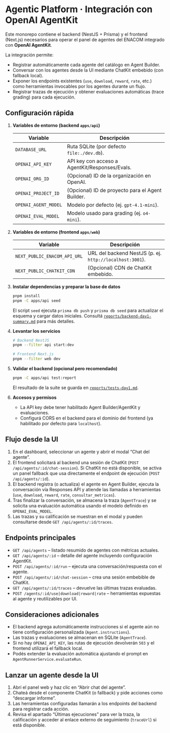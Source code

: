 # Agentic Platform · Integración con OpenAI AgentKit

Este monorepo contiene el backend (NestJS + Prisma) y el frontend (Next.js) necesarios para operar el panel de agentes del ENACOM integrado con **OpenAI AgentKit**.

La integración permite:

- Registrar automáticamente cada agente del catálogo en Agent Builder.
- Conversar con los agentes desde la UI mediante ChatKit embebido (con fallback local).
- Exponer los endpoints existentes (`use`, `download`, `reward`, `rate`, etc.) como herramientas invocables por los agentes durante un flujo.
- Registrar trazas de ejecución y obtener evaluaciones automáticas (trace grading) para cada ejecución.

## Configuración rápida

1. **Variables de entorno (backend `apps/api`)**

   | Variable | Descripción |
   | --- | --- |
   | `DATABASE_URL` | Ruta SQLite (por defecto `file:./dev.db`). |
   | `OPENAI_API_KEY` | API key con acceso a AgentKit/Responses/Evals. |
   | `OPENAI_ORG_ID` | (Opcional) ID de la organización en OpenAI. |
   | `OPENAI_PROJECT_ID` | (Opcional) ID de proyecto para el Agent Builder. |
   | `OPENAI_AGENT_MODEL` | Modelo por defecto (ej. `gpt-4.1-mini`). |
   | `OPENAI_EVAL_MODEL` | Modelo usado para grading (ej. `o4-mini`). |

2. **Variables de entorno (frontend `apps/web`)**

   | Variable | Descripción |
   | --- | --- |
   | `NEXT_PUBLIC_ENACOM_API_URL` | URL del backend NestJS (p. ej. `http://localhost:3001`). |
   | `NEXT_PUBLIC_CHATKIT_CDN` | (Opcional) CDN de ChatKit embebido. |

3. **Instalar dependencias y preparar la base de datos**

   ```bash
   pnpm install
   pnpm -C apps/api seed
   ```

   El script `seed` ejecuta `prisma db push` y `prisma db seed` para actualizar el esquema y cargar datos iniciales. Consultá [`reports/backend-day1-summary.md`](reports/backend-day1-summary.md) para más detalles.

4. **Levantar los servicios**

   ```bash
   # Backend NestJS
   pnpm --filter api start:dev

   # Frontend Next.js
   pnpm --filter web dev
   ```

5. **Validar el backend (opcional pero recomendado)**

   ```bash
   pnpm -C apps/api test:report
   ```

   El resultado de la suite se guarda en [`reports/tests-day1.md`](reports/tests-day1.md).

6. **Accesos y permisos**

   - La API key debe tener habilitado Agent Builder/AgentKit y evaluaciones.
   - Configurá CORS en el backend para el dominio del frontend (ya habilitado por defecto para `localhost`).

## Flujo desde la UI

1. En el dashboard, seleccionar un agente y abrir el modal “Chat del agente”.
2. El frontend solicitará al backend una sesión de ChatKit (`POST /api/agents/:id/chat-session`). Si ChatKit no está disponible, se activa un panel fallback que usa directamente el endpoint de ejecución (`POST /api/agents/:id`).
3. El backend registra (o actualiza) el agente en Agent Builder, ejecuta la conversación vía Responses API y atiende las llamadas a herramientas (`use`, `download`, `reward`, `rate`, `consultar_metricas`).
4. Tras finalizar la conversación, se almacena la traza (`AgentTrace`) y se solicita una evaluación automática usando el modelo definido en `OPENAI_EVAL_MODEL`.
5. Las trazas y su calificación se muestran en el modal y pueden consultarse desde `GET /api/agents/:id/traces`.

## Endpoints principales

- `GET /api/agents` – listado resumido de agentes con métricas actuales.
- `GET /api/agents/:id` – detalle del agente incluyendo configuración AgentKit.
- `POST /api/agents/:id/run` – ejecuta una conversación/respuesta con el agente.
- `POST /api/agents/:id/chat-session` – crea una sesión embebible de ChatKit.
- `GET /api/agents/:id/traces` – devuelve las últimas trazas evaluadas.
- `POST /agents/:id/use|download|reward|rate` – herramientas expuestas al agente y reutilizables por UI.

## Consideraciones adicionales

- El backend agrega automáticamente instrucciones si el agente aún no tiene configuración personalizada (`Agent.instructions`).
- Las trazas y evaluaciones se almacenan en SQLite (`AgentTrace`).
- Si no hay `OPENAI_API_KEY`, las rutas de ejecución devolverán `503` y el frontend utilizará el fallback local.
- Podés extender la evaluación automática ajustando el prompt en `AgentRunnerService.evaluateRun`.

## Lanzar un agente desde la UI

1. Abrí el panel web y haz clic en “Abrir chat del agente”.
2. Chateá desde el componente ChatKit (o fallback) y pide acciones como “descargar informe”.
3. Las herramientas configuradas llamarán a los endpoints del backend para registrar cada acción.
4. Revisa el apartado “Últimas ejecuciones” para ver la traza, la calificación y acceder al enlace externo de seguimiento (`traceUrl`) si está disponible.
